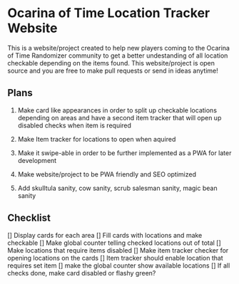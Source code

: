 # Ocarina of Time Location Tracker Website
This is a website/project created to help new players coming to the Ocarina of Time Randomizer community to get a better undestanding of all location checkable depending on the items found. This website/project is open source and you are free to make pull requests or send in ideas anytime!

## Plans
1. Make card like appearances in order to split up checkable locations depending on areas and have a second item tracker that will open up disabled checks when item is required

2. Make Item tracker for locations to open when aquired

3. Make it swipe-able in order to be further implemented as a PWA for later development

4. Make website/project to be PWA friendly and SEO optimized

5. Add skulltula sanity, cow sanity, scrub salesman sanity, magic bean sanity


## Checklist
[] Display cards for each area
[] Fill cards with locations and make checkable
[] Make global counter telling checked locations out of total
[] Make locations that require items disabled
[] Make item tracker checker for opening locations on the cards
[] Item tracker should enable location that requires set item
[] make the global counter show available locations
[] If all checks done, make card disabled or flashy green?